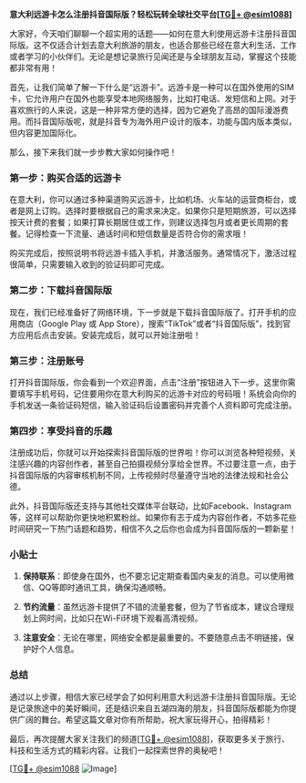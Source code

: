 **意大利远游卡怎么注册抖音国际版？轻松玩转全球社交平台[[TG💪+ @esim1088](https://t.me/s/esim1088)]**

大家好，今天咱们聊聊一个超实用的话题——如何在意大利使用远游卡注册抖音国际版。这不仅适合计划去意大利旅游的朋友，也适合那些已经在意大利生活、工作或者学习的小伙伴们。无论是想记录旅行见闻还是与全球朋友互动，掌握这个技能都非常有用！

首先，让我们简单了解一下什么是“远游卡”。远游卡是一种可以在国外使用的SIM卡，它允许用户在国外也能享受本地网络服务，比如打电话、发短信和上网。对于喜欢旅行的人来说，这是一种非常方便的选择，因为它避免了高昂的国际漫游费用。而抖音国际版呢，就是抖音专为海外用户设计的版本，功能与国内版本类似，但内容更加国际化。

那么，接下来我们就一步步教大家如何操作吧！

### 第一步：购买合适的远游卡

在意大利，你可以通过多种渠道购买远游卡，比如机场、火车站的运营商柜台，或者是网上订购。选择时要根据自己的需求来决定。如果你只是短期旅游，可以选择按天计费的套餐；如果打算长期居住或工作，则建议选择包月或者更长周期的套餐。记得检查一下流量、通话时间和短信数量是否符合你的需求哦！

购买完成后，按照说明书将远游卡插入手机，并激活服务。通常情况下，激活过程很简单，只需要输入收到的验证码即可完成。

### 第二步：下载抖音国际版

现在，我们已经准备好了网络环境，下一步就是下载抖音国际版了。打开手机的应用商店（Google Play 或 App Store），搜索“TikTok”或者“抖音国际版”，找到官方应用后点击安装。安装完成后，就可以开始注册啦！

### 第三步：注册账号

打开抖音国际版，你会看到一个欢迎界面，点击“注册”按钮进入下一步。这里你需要填写手机号码，记住要用你在意大利购买的远游卡对应的号码哦！系统会向你的手机发送一条验证码短信，输入验证码后设置密码并完善个人资料即可完成注册。

### 第四步：享受抖音的乐趣

注册成功后，你就可以开始探索抖音国际版的世界啦！你可以浏览各种短视频，关注感兴趣的内容创作者，甚至自己拍摄视频分享给全世界。不过要注意一点，由于抖音国际版的内容审核机制不同，上传视频时尽量遵守当地的法律法规和社会公德。

此外，抖音国际版还支持与其他社交媒体平台联动，比如Facebook、Instagram等，这样可以帮助你更快地积累粉丝。如果你有志于成为内容创作者，不妨多花些时间研究一下热门话题和趋势，相信不久之后你也会成为抖音国际版的一颗新星！

### 小贴士

1. **保持联系**：即使身在国外，也不要忘记定期查看国内亲友的消息。可以使用微信、QQ等即时通讯工具，确保沟通顺畅。
   
2. **节约流量**：虽然远游卡提供了不错的流量套餐，但为了节省成本，建议合理规划上网时间，比如只在Wi-Fi环境下观看高清视频。

3. **注意安全**：无论在哪里，网络安全都是最重要的。不要随意点击不明链接，保护好个人信息。

### 总结

通过以上步骤，相信大家已经学会了如何利用意大利远游卡注册抖音国际版。无论是记录旅途中的美好瞬间，还是结识来自五湖四海的朋友，抖音国际版都能为你提供广阔的舞台。希望这篇文章对你有所帮助，祝大家玩得开心，拍得精彩！

最后，再次提醒大家关注我们的频道[[TG💪+ @esim1088](https://t.me/s/esim1088)]，获取更多关于旅行、科技和生活方式的精彩内容。让我们一起探索世界的奥秘吧！

[[TG💪+ @esim1088](https://t.me/s/esim1088) ![Image](https://i.postimg.cc/4NQfJmqS/Snipaste-2025-05-13-00-14-12.png)]